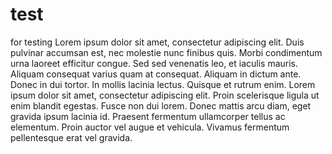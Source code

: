 # test
for testing
Lorem ipsum dolor sit amet, consectetur adipiscing elit. Duis pulvinar accumsan est, nec molestie nunc finibus quis. Morbi condimentum urna laoreet efficitur congue. Sed sed venenatis leo, et iaculis mauris. Aliquam consequat varius quam at consequat. Aliquam in dictum ante. Donec in dui tortor. In mollis lacinia lectus. Quisque et rutrum enim. Lorem ipsum dolor sit amet, consectetur adipiscing elit. Proin scelerisque ligula ut enim blandit egestas. Fusce non dui lorem. Donec mattis arcu diam, eget gravida ipsum lacinia id. Praesent fermentum ullamcorper tellus ac elementum. Proin auctor vel augue et vehicula. Vivamus fermentum pellentesque erat vel gravida.
